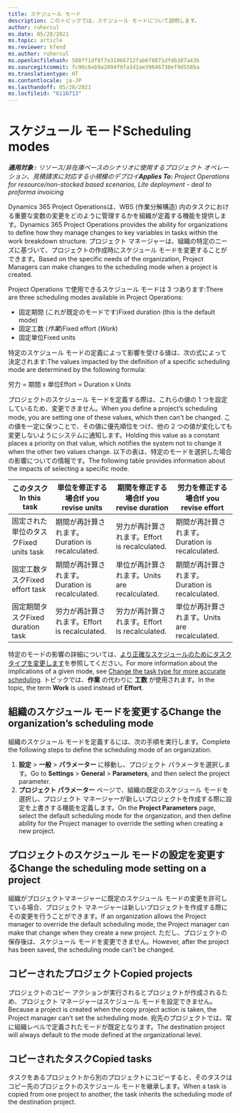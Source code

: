 ```yaml
---
title: スケジュール モード
description: このトピックでは、スケジュール モードについて説明します。
author: ruhercul
ms.date: 05/28/2021
ms.topic: article
ms.reviewer: kfend
ms.author: ruhercul
ms.openlocfilehash: 508ff1df8f7e31066712fab6f8871dfdb107a43b
ms.sourcegitcommit: fc96c6eb9a2094f9fa3d1ae39646730ef9d558ba
ms.translationtype: HT
ms.contentlocale: ja-JP
ms.lasthandoff: 05/28/2021
ms.locfileid: "6116713"
---
```

# <a name="scheduling-modes"></a><span data-ttu-id="62623-103">スケジュール モード</span><span class="sxs-lookup"><span data-stu-id="62623-103">Scheduling modes</span></span>

<span data-ttu-id="62623-104">_**適用対象 :** リソース/非在庫ベースのシナリオに使用するプロジェクト オペレーション、見積請求に対応する小規模のデプロイ_</span><span class="sxs-lookup"><span data-stu-id="62623-104">_**Applies To:** Project Operations for resource/non-stocked based scenarios, Lite deployment - deal to proforma invoicing_</span></span>


<span data-ttu-id="62623-105">Dynamics 365 Project Operationsは、WBS (作業分解構造) 内のタスクにおける重要な変数の変更をどのように管理するかを組織が定義する機能を提供します。</span><span class="sxs-lookup"><span data-stu-id="62623-105">Dynamics 365 Project Operations provides the ability for organizations to define how they manage changes to key variables in tasks within the work breakdown structure.</span></span> <span data-ttu-id="62623-106">プロジェクト マネージャーは、組織の特定のニーズに基づいて、プロジェクトの作成時にスケジュール モードを変更することができます。</span><span class="sxs-lookup"><span data-stu-id="62623-106">Based on the specific needs of the organization, Project Managers can make changes to the scheduling mode when a project is created.</span></span>

<span data-ttu-id="62623-107">Project Operations で使用できるスケジュール モードは 3 つあります:</span><span class="sxs-lookup"><span data-stu-id="62623-107">There are three scheduling modes available in Project Operations:</span></span>

  - <span data-ttu-id="62623-108">固定期間 (これが既定のモードです)</span><span class="sxs-lookup"><span data-stu-id="62623-108">Fixed duration (this is the default mode)</span></span>
  - <span data-ttu-id="62623-109">固定工数 (*作業*)</span><span class="sxs-lookup"><span data-stu-id="62623-109">Fixed effort (*Work*)</span></span>
  - <span data-ttu-id="62623-110">固定単位</span><span class="sxs-lookup"><span data-stu-id="62623-110">Fixed units</span></span>

<span data-ttu-id="62623-111">特定のスケジュール モードの定義によって影響を受ける値は、次の式によって決定されます:</span><span class="sxs-lookup"><span data-stu-id="62623-111">The values impacted by the definition of a specific scheduling mode are determined by the following formula:</span></span>

  <span data-ttu-id="62623-112">労力 = 期間 x 単位</span><span class="sxs-lookup"><span data-stu-id="62623-112">Effort  = Duration x Units</span></span>

<span data-ttu-id="62623-113">プロジェクトのスケジュール モードを定義する際は、これらの値の 1 つを設定しているため、変更できません。</span><span class="sxs-lookup"><span data-stu-id="62623-113">When you define a project’s scheduling mode, you are setting one of these values, which then can't be changed.</span></span> <span data-ttu-id="62623-114">この値を一定に保つことで、その値に優先順位をつけ、他の 2 つの値が変化しても変更しないようにシステムに通知します。</span><span class="sxs-lookup"><span data-stu-id="62623-114">Holding this value as a constant places a priority on that value, which notifies the system not to change it when the other two values change.</span></span> <span data-ttu-id="62623-115">以下の表は、特定のモードを選択した場合の影響についての情報です。</span><span class="sxs-lookup"><span data-stu-id="62623-115">The following table provides information about the impacts of selecting a specific mode.</span></span>

| <span data-ttu-id="62623-116">**このタスク**</span><span class="sxs-lookup"><span data-stu-id="62623-116">**In this task**</span></span>             | <span data-ttu-id="62623-117">**単位を修正する場合**</span><span class="sxs-lookup"><span data-stu-id="62623-117">**If you revise units**</span></span>   | <span data-ttu-id="62623-118">**期間を修正する場合**</span><span class="sxs-lookup"><span data-stu-id="62623-118">**If you revise duration**</span></span> | <span data-ttu-id="62623-119">**労力を修正する場合**</span><span class="sxs-lookup"><span data-stu-id="62623-119">**If you revise effort**</span></span>  |
|----------------------|---------------------------|----------------------------|---------------------------|
| <span data-ttu-id="62623-120">固定された単位のタスク</span><span class="sxs-lookup"><span data-stu-id="62623-120">Fixed units task</span></span>     | <span data-ttu-id="62623-121">期間が再計算されます。</span><span class="sxs-lookup"><span data-stu-id="62623-121">Duration is recalculated.</span></span> | <span data-ttu-id="62623-122">労力が再計算されます。</span><span class="sxs-lookup"><span data-stu-id="62623-122">Effort is recalculated.</span></span>    | <span data-ttu-id="62623-123">期間が再計算されます。</span><span class="sxs-lookup"><span data-stu-id="62623-123">Duration is recalculated.</span></span> |
| <span data-ttu-id="62623-124">固定工数タスク</span><span class="sxs-lookup"><span data-stu-id="62623-124">Fixed effort task</span></span>    | <span data-ttu-id="62623-125">期間が再計算されます。</span><span class="sxs-lookup"><span data-stu-id="62623-125">Duration is recalculated.</span></span> | <span data-ttu-id="62623-126">単位が再計算されます。</span><span class="sxs-lookup"><span data-stu-id="62623-126">Units are recalculated.</span></span>    | <span data-ttu-id="62623-127">期間が再計算されます。</span><span class="sxs-lookup"><span data-stu-id="62623-127">Duration is recalculated.</span></span> |
| <span data-ttu-id="62623-128">固定期間タスク</span><span class="sxs-lookup"><span data-stu-id="62623-128">Fixed duration task</span></span>  | <span data-ttu-id="62623-129">労力が再計算されます。</span><span class="sxs-lookup"><span data-stu-id="62623-129">Effort is recalculated.</span></span>   | <span data-ttu-id="62623-130">労力が再計算されます。</span><span class="sxs-lookup"><span data-stu-id="62623-130">Effort is recalculated.</span></span>    | <span data-ttu-id="62623-131">単位が再計算されます。</span><span class="sxs-lookup"><span data-stu-id="62623-131">Units are recalculated.</span></span>   |

<span data-ttu-id="62623-132">特定のモードの影響の詳細については、[より正確なスケジュールのためにタスク タイプを変更します](https://support.microsoft.com/en-us/office/change-the-task-type-for-more-accurate-scheduling-b0b969ad-45bc-4e9e-8967-435587548a72)を参照してください。</span><span class="sxs-lookup"><span data-stu-id="62623-132">For more information about the implications of a given mode, see [Change the task type for more accurate scheduling](https://support.microsoft.com/en-us/office/change-the-task-type-for-more-accurate-scheduling-b0b969ad-45bc-4e9e-8967-435587548a72).</span></span> <span data-ttu-id="62623-133">トピックでは、**作業** の代わりに **工数** が使用されます。</span><span class="sxs-lookup"><span data-stu-id="62623-133">In the topic, the term **Work** is used instead of **Effort**.</span></span>

## <a name="change-the-organizations-scheduling-mode"></a><span data-ttu-id="62623-134">組織のスケジュール モードを変更する</span><span class="sxs-lookup"><span data-stu-id="62623-134">Change the organization’s scheduling mode</span></span>

<span data-ttu-id="62623-135">組織のスケジュール モードを定義するには、次の手順を実行します。</span><span class="sxs-lookup"><span data-stu-id="62623-135">Complete the following steps to define the scheduling mode of an organization.</span></span>

1. <span data-ttu-id="62623-136">**設定** \> **一般** \> **パラメーター** に移動し、プロジェクト パラメータを選択します。</span><span class="sxs-lookup"><span data-stu-id="62623-136">Go to **Settings** \> **General** \> **Parameters**, and then select the project parameter.</span></span> 
2. <span data-ttu-id="62623-137">**プロジェクト パラメーター** ページで、組織の既定のスケジュール モードを選択し、プロジェクト マネージャーが新しいプロジェクトを作成する際に設定を上書きする機能を定義します。</span><span class="sxs-lookup"><span data-stu-id="62623-137">On the **Project Parameters** page, select the default scheduling mode for the organization, and then define ability for the Project manager to override the setting when creating a new project.</span></span>

## <a name="change-the-scheduling-mode-setting-on-a-project"></a><span data-ttu-id="62623-138">プロジェクトのスケジュール モードの設定を変更する</span><span class="sxs-lookup"><span data-stu-id="62623-138">Change the scheduling mode setting on a project</span></span>

<span data-ttu-id="62623-139">組織がプロジェクトマネージャーに既定のスケジュール モードの変更を許可している場合、プロジェクト マネージャーは新しいプロジェクトを作成する際にその変更を行うことができます。</span><span class="sxs-lookup"><span data-stu-id="62623-139">If an organization allows the Project manager to override the default scheduling mode, the Project manager can make that change when they create a new project.</span></span> <span data-ttu-id="62623-140">ただし、プロジェクトの保存後は、スケジュール モードを変更できません。</span><span class="sxs-lookup"><span data-stu-id="62623-140">However, after the project has been saved, the scheduling mode can't be changed.</span></span>

## <a name="copied-projects"></a><span data-ttu-id="62623-141">コピーされたプロジェクト</span><span class="sxs-lookup"><span data-stu-id="62623-141">Copied projects</span></span>

<span data-ttu-id="62623-142">プロジェクトのコピー アクションが実行されるとプロジェクトが作成されるため、プロジェクト マネージャーはスケジュール モードを設定できません。</span><span class="sxs-lookup"><span data-stu-id="62623-142">Because a project is created when the copy project action is taken, the Project manager can't set the scheduling mode.</span></span> <span data-ttu-id="62623-143">宛先のプロジェクトでは、常に組織レベルで定義されたモードが既定となります。</span><span class="sxs-lookup"><span data-stu-id="62623-143">The destination project will always default to the mode defined at the organizational level.</span></span>

## <a name="copied-tasks"></a><span data-ttu-id="62623-144">コピーされたタスク</span><span class="sxs-lookup"><span data-stu-id="62623-144">Copied tasks</span></span>

<span data-ttu-id="62623-145">タスクをあるプロジェクトから別のプロジェクトにコピーすると、そのタスクはコピー先のプロジェクトのスケジュール モードを継承します。</span><span class="sxs-lookup"><span data-stu-id="62623-145">When a task is copied from one project to another, the task inherits the scheduling mode of the destination project.</span></span>
